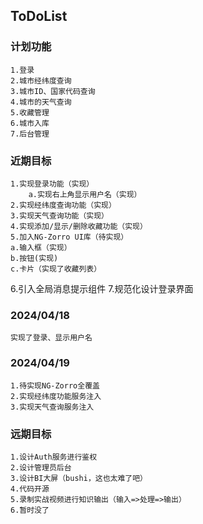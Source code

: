 ## ToDoList
### 计划功能
    1.登录
    2.城市经纬度查询
    3.城市ID、国家代码查询
    4.城市的天气查询
    5.收藏管理
    6.城市入库
    7.后台管理
### 近期目标

    1.实现登录功能（实现）
        a.实现右上角显示用户名（实现）
    2.实现经纬度查询功能（实现）
    3.实现天气查询功能（实现）
    4.实现添加/显示/删除收藏功能（实现）
    5.加入NG-Zorro UI库（待实现）
    a.输入框（实现）
    b.按钮(实现)
    c.卡片（实现了收藏列表）
6.引入全局消息提示组件
7.规范化设计登录界面
### 2024/04/18
    实现了登录、显示用户名
### 2024/04/19
    1.待实现NG-Zorro全覆盖
    2.实现经纬度功能服务注入
    3.实现天气查询服务注入

### 远期目标
    1.设计Auth服务进行鉴权
    2.设计管理员后台
    3.设计BI大屏（bushi，这也太难了吧）
    4.代码开源
    5.录制实战视频进行知识输出（输入=>处理=>输出）
    6.暂时没了

